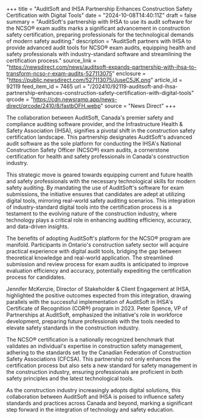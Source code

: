 +++
title = "AuditSoft and IHSA Partnership Enhances Construction Safety Certification with Digital Tools"
date = "2024-10-08T14:40:11Z"
draft = false
summary = "AuditSoft's partnership with IHSA to use its audit software for the NCSO® exam audits marks a significant advancement in construction safety certification, preparing professionals for the technological demands of modern safety auditing."
description = "AuditSoft partners with IHSA to provide advanced audit tools for NCSO® exam audits, equipping health and safety professionals with industry-standard software and streamlining the certification process."
source_link = "https://newsdirect.com/news/auditsoft-expands-partnership-with-ihsa-to-transform-ncso-r-exam-audits-527113075"
enclosure = "https://public.newsdirect.com/527113075/JuseC5JK.png"
article_id = 92119
feed_item_id = 7465
url = "/202410/92119-auditsoft-and-ihsa-partnership-enhances-construction-safety-certification-with-digital-tools"
qrcode = "https://cdn.newsramp.app/news-direct/qrcode/2410/8/fastbOFH.webp"
source = "News Direct"
+++

<p>The collaboration between AuditSoft, Canada's premier safety and compliance auditing software provider, and the Infrastructure Health & Safety Association (IHSA), signifies a pivotal shift in the construction safety certification landscape. This partnership designates AuditSoft's advanced audit software as the sole platform for conducting the IHSA's National Construction Safety Officer (NCSO®) exam audits, a cornerstone certification for health and safety professionals in Canada's construction industry.</p><p>This strategic move is geared towards equipping current and future health and safety professionals with the necessary technological skills for modern safety auditing. By mandating the use of AuditSoft's software for exam submissions, the initiative ensures that candidates are adept at utilizing digital tools, mirroring real-world safety auditing scenarios. This integration of industry-standard digital tools into the certification process is a testament to the evolving nature of the construction industry, where technology plays a critical role in enhancing auditing efficiency, accuracy, and data-driven insights.</p><p>The benefits of adopting AuditSoft's platform for the NCSO® program are manifold. Participants in Ontario's construction safety sector will acquire practical experience with digital audit tools, bridging the gap between theoretical knowledge and real-world application. The streamlined submission and review process for exam audits is anticipated to improve evaluation efficiency and accuracy, potentially expediting the certification process for candidates.</p><p>Jennifer McKenzie, Director of Stakeholder & Client Engagement at IHSA, highlighted the positive outcomes expected from this integration, drawing parallels with the successful implementation of AuditSoft in IHSA's Certificate of Recognition (COR®) program in 2023. Peter Spence, VP of Partnerships at AuditSoft, emphasized the initiative's role in workforce development, preparing future professionals with the tools needed to elevate safety standards in the construction industry.</p><p>The NCSO® certification is a nationally recognized benchmark that validates an individual's expertise in construction safety management, adhering to the standards set by the Canadian Federation of Construction Safety Associations (CFCSA). This partnership not only enhances the certification process but also sets a new standard for safety management in the construction industry, ensuring professionals are proficient in both safety principles and the latest technological tools.</p><p>As the construction industry increasingly adopts digital solutions, this collaboration between AuditSoft and IHSA is poised to influence safety standards and practices across Canada and beyond, marking a significant step forward in the integration of technology and safety education.</p>